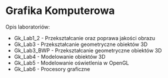 # Grafika Komputerowa

Opis laboratoriów:
* Gk_Lab1_2 - Przekształcanie oraz poprawa jakości obrazu
* Gk_Lab3 - Przekształcanie geometryczne obiektów 3D
* Gk_Lab3_BWP - Przekształcanie geometryczne obiektów 3D
* Gk_Lab4 - Modelowanie obiektów 3D
* Gk_Lab5 - Modelowanie oświetlenia w OpenGL
* Gk_Lab6 - Procesory graficzne
